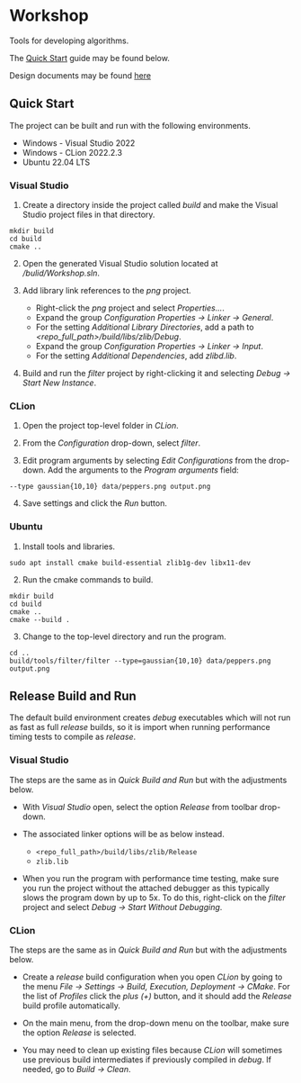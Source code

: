 # Workshop
Tools for developing algorithms.

The [Quick Start](#quick-start) guide may be found below.

Design documents may be found [here](doc/design.md)

## Quick Start
The project can be built and run with the following environments.

 - Windows - Visual Studio 2022
 - Windows - CLion 2022.2.3
 - Ubuntu 22.04 LTS

### Visual Studio

1. Create a directory inside the project called *build* and make the Visual Studio project files in that directory.
```
mkdir build
cd build
cmake ..
```

2. Open the generated Visual Studio solution located at */bulid/Workshop.sln*.

3. Add library link references to the *png* project.
    - Right-click the *png* project and select *Properties...*.
    - Expand the group *Configuration Properties -> Linker -> General*. 
    - For the setting *Additional Library Directories*, add a path to *\<repo_full_path\>/build/libs/zlib/Debug*. 
    - Expand the group *Configuration Properties -> Linker -> Input*. 
    - For the setting *Additional Dependencies*, add *zlibd.lib*.

4. Build and run the *filter* project by right-clicking it and selecting *Debug -> Start New Instance*.


### CLion

1. Open the project top-level folder in *CLion*.

2. From the *Configuration* drop-down, select *filter*.

3. Edit program arguments by selecting *Edit Configurations* from the drop-down. Add the
   arguments to the *Program arguments* field:
```
--type gaussian{10,10} data/peppers.png output.png
```

4. Save settings and click the *Run* button.


### Ubuntu

1. Install tools and libraries.
```
sudo apt install cmake build-essential zlib1g-dev libx11-dev
```

2. Run the cmake commands to build.
```
mkdir build
cd build
cmake ..
cmake --build .
```

3. Change to the top-level directory and run the program.
```
cd ..
build/tools/filter/filter --type=gaussian{10,10} data/peppers.png output.png
```

## Release Build and Run
The default build environment creates *debug* executables which will not run as
fast as full *release* builds, so it is import when running performance timing tests
to compile as *release*.

### Visual Studio 
The steps are the same as in *Quick Build and Run* but with the adjustments below.

- With *Visual Studio* open, select the option *Release* from toolbar drop-down.

- The associated linker options will be as below instead.
  - `<repo_full_path>/build/libs/zlib/Release`
  - `zlib.lib`

- When you run the program with performance time testing, make sure you run the
  project without the attached debugger as this typically slows the program down
  by up to 5x. To do this, right-click on the *filter* project and select
  *Debug -> Start Without Debugging*.

### CLion
The steps are the same as in *Quick Build and Run* but with the adjustments below.

- Create a *release* build configuration when you open *CLion* by going to the
  menu *File -> Settings -> Build, Execution, Deployment -> CMake*. For the list
  of *Profiles* click the *plus (+)* button, and it should add the *Release* build
  profile automatically.

- On the main menu, from the drop-down menu on the toolbar, make sure the option *Release*
  is selected.

- You may need to clean up existing files because *CLion* will sometimes use previous
  build intermediates if previously compiled in *debug*. If needed, go to *Build -> Clean*.
